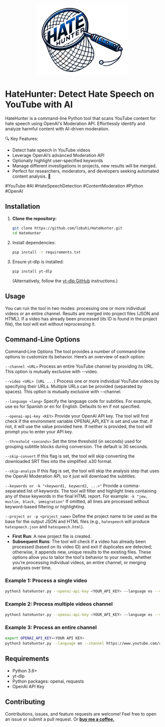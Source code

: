 <p align="center">
  <img src="logo.png" alt="Logo" width="300"/>
</p>

# HateHunter: Detect Hate Speech on YouTube with AI

HateHunter is a command-line Python tool that scans YouTube content for hate speech using OpenAI's Moderation API. Effortlessly identify and analyze harmful content with AI-driven moderation.

🔍 Key Features:

* Detect hate speech in YouTube videos
* Leverage OpenAI’s advanced Moderation API
* Optionally highlight user-specified keywords
* Manage different investigations in projects, new results will be merged.
* Perfect for researchers, moderators, and developers seeking automated content analysis. 🚀

#YouTube #AI #HateSpeechDetection #ContentModeration #Python #OpenAI

## Installation

1. **Clone the repository:**
   ```bash
   git clone https://github.com/lobuhi/HateHunter.git
   cd HateHunter
   ```
2. Install dependencies:
   ```bash
   pip install -r requirements.txt
   ```
3. Ensure yt-dlp is installed:
   ```bash
   pip install yt-dlp
   ```
   (Alternatively, follow the [yt-dlp GitHub](https://github.com/yt-dlp/yt-dlp) instructions.)

## Usage

You can run the tool in two modes: processing one or more individual videos or an entire channel. Results are merged into project files (JSON and HTML).
If a video has already been processed (its ID is found in the project file), the tool will exit without reprocessing it.

## Command-Line Options

Command‑Line Options
The tool provides a number of command‑line options to customize its behavior. Here’s an overview of each option:

`--channel <URL>`
Process an entire YouTube channel by providing its URL. This option is mutually exclusive with --video.

`--video <URL> [URL ...]`
Process one or more individual YouTube videos by specifying their URLs. Multiple URLs can be provided (separated by spaces). This option is mutually exclusive with --channel.

`--language <lang>`
Specify the language code for subtitles. For example, use es for Spanish or en for English. Defaults to en if not specified.

`--openai-api-key <KEY>`
Provide your OpenAI API key. The tool will first check if the environment variable OPENAI_API_KEY is set and use that. If not, it will use the value provided here. If neither is provided, the tool will prompt you to enter your API key.

`--threshold <seconds>`
Set the time threshold (in seconds) used for grouping subtitle blocks during conversion. The default is 30 seconds.

`--skip-convert`
If this flag is set, the tool will skip converting the downloaded SRT files into the simplified .s30 format.

`--skip-analyze`
If this flag is set, the tool will skip the analysis step that uses the OpenAI Moderation API, so it just will download the subtitles.

`--keywords or -k "<keyword1, keyword2, ...>"`
Provide a comma-separated list of keywords. The tool will filter and highlight lines containing any of these keywords in the final HTML report. For example:
`-k "jew, muslim, black, immigration"`
If omitted, all lines are processed without keyword-based filtering or highlighting.

`--project or -p <project_name>`
Define the project name to be used as the base for the output JSON and HTML files (e.g., `hatespeech` will produce `hatespeech.json` and `hatespeech.html`).

* **First Run**: A new project file is created.
* **Subsequent Runs**: The tool will check if a video has already been processed (based on its video ID) and exit if duplicates are detected; otherwise, it appends new, unique results to the existing files.
These options allow you to tailor the tool's behavior to your needs, whether you’re processing individual videos, an entire channel, or merging analyses over time.

### Example 1: Process a single video
```bash
python3 hatehunter.py --openai-api-key <YOUR_API_KEY> --language es --video https://www.youtube.com/watch?v=VIDEO_ID -k "term1, term2, term3" -p projectname
```

### Example 2: Process multiple videos channel
```bash
python3 hatehunter.py --openai-api-key <YOUR_API_KEY> --language es --video https://www.youtube.com/watch?v=VIDEO_ID --video https://www.youtube.com/watch?v=VIDEO_ID2 --video https://www.youtube.com/watch?v=VIDEO_ID3 -k "term1, term2, term3" -p projectname
```

### Example 3: Process an entire channel
```bash
export OPENAI_API_KEY=<YOUR API KEY>
python3 hatehunter.py --language en --channel https://www.youtube.com/c/ChannelName -p projectname
```
## Requirements

* Python 3.6+
* yt-dlp
* Python packages: openai, requests
* OpenAI API Key

## Contributing

Contributions, issues, and feature requests are welcome! Feel free to open an issue or submit a pull request. Or **[buy me a coffee.](https://buymeacoffee.com/lobuhi)**
